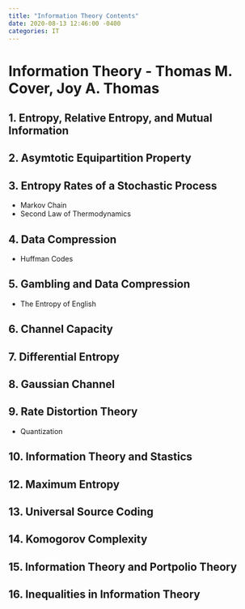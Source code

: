 ```yaml
---
title: "Information Theory Contents"
date: 2020-08-13 12:46:00 -0400
categories: IT
---
```

# Information Theory - Thomas M. Cover, Joy A. Thomas
## 1. Entropy, Relative Entropy, and Mutual Information

## 2. Asymtotic Equipartition Property

## 3. Entropy Rates of a Stochastic Process
- Markov Chain
- Second Law of Thermodynamics

## 4. Data Compression
- Huffman Codes

## 5. Gambling and Data Compression
- The Entropy of English

## 6. Channel Capacity

## 7. Differential Entropy

## 8. Gaussian Channel

## 9. Rate Distortion Theory
- Quantization

## 10. Information Theory and Stastics

## 12. Maximum Entropy

## 13. Universal Source Coding

## 14. Komogorov Complexity

## 15. Information Theory and Portpolio Theory

## 16. Inequalities in Information Theory
